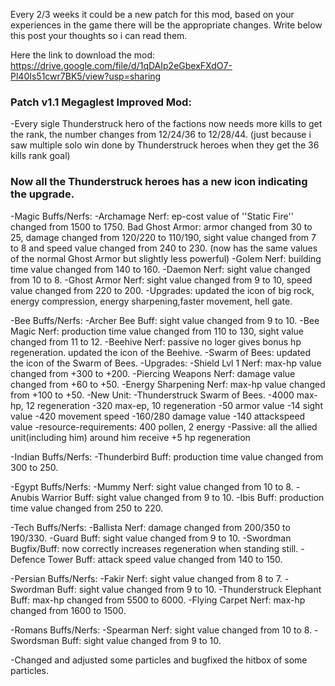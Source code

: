 Every 2/3 weeks it could be a new patch for this mod, based on your experiences in the game
there will be the appropriate changes. Write below this post your thoughts so i can read them.

Here the link to download the mod: https://drive.google.com/file/d/1qDAIp2eGbexFXdO7-Pl40Is51cwr7BK5/view?usp=sharing



### Patch v1.1 Megaglest Improved Mod:

-Every sigle Thunderstruck hero of the factions now needs more kills to get the rank,
 the number changes from 12/24/36 to 12/28/44.
(just because i saw multiple solo win done by Thunderstruck heroes when they get the 36 kills rank goal)
### Now all the Thunderstruck heroes has a new icon indicating the upgrade.

-Magic Buffs/Nerfs: 
	-Archamage Nerf: ep-cost value of ''Static Fire'' changed from 1500 to 1750.
			Bad Ghost Armor: armor changed from 30 to 25,
			damage changed from 120/220 to 110/190, sight value changed from 7 to 8 and
			speed value changed from 240 to 230.
			(now has the same values of the normal Ghost Armor but slightly less powerful)
	-Golem Nerf: building time value changed from 140 to 160.
	-Daemon Nerf: sight value changed from 10 to 8.
	-Ghost Armor Nerf: sight value changed from 9 to 10,
			   speed value changed from 220 to 200.
	-Upgrades: updated the icon of big rock, energy compression, energy sharpening,faster movement, hell gate.

-Bee Buffs/Nerfs:
	-Archer Bee Buff: sight value changed from 9 to 10.
	-Bee Magic Nerf: production time value changed from 110 to 130,
			 sight value changed from 11 to 12.
	-Beehive Nerf: passive no loger gives bonus hp regeneration.
		updated the icon of the Beehive.
	-Swarm of Bees: updated the icon of the Swarm of Bees.
	-Upgrades: 
		-Shield Lvl 1 Nerf: max-hp value changed from +300 to +200.
		-Piercing Weapons Nerf: damage value changed from +60 to +50.
		-Energy Sharpening Nerf: max-hp value changed from +100 to +50.
	-New Unit: 
		-Thunderstruck Swarm of Bees.
			-4000 max-hp, 12 regeneration
			-320 max-ep, 10 regeneration
			-50 armor value
			-14 sight value
			-420 movement speed
			-160/280 damage value
			-140 attackspeed value
			-resource-requirements: 400 pollen, 2 energy
			-Passive: all the allied unit(including him) around him receive +5 hp regeneration
		

-Indian Buffs/Nerfs:
	-Thunderbird Buff: production time value changed from 300 to 250.

-Egypt Buffs/Nerfs:
	-Mummy Nerf: sight value changed from 10 to 8.
	-Anubis Warrior Buff: sight value changed from 9 to 10.
	-Ibis Buff: production time value changed from 250 to 220.

-Tech Buffs/Nerfs:
	-Ballista Nerf: damage changed from 200/350 to 190/330.
	-Guard Buff: sight value changed from 9 to 10.
	-Swordman Bugfix/Buff: now correctly increases regeneration when standing still.
	-Defence Tower Buff: attack speed value changed from 140 to 150.

-Persian Buffs/Nerfs:
	-Fakir Nerf: sight value changed from 8 to 7.
	-Swordman Buff: sight value changed from 9 to 10.
	-Thunderstruck Elephant Buff: max-hp changed from 5500 to 6000.
	-Flying Carpet Nerf: max-hp changed from 1600 to 1500.

-Romans Buffs/Nerfs:
	-Spearman Nerf: sight value changed from 10 to 8.
	-Swordsman Buff: sight value changed from 9 to 10.

-Changed and adjusted some particles and bugfixed the hitbox of some particles.

<!--
**Robotkiller001/Robotkiller001** is a ✨ _special_ ✨ repository because its `README.md` (this file) appears on your GitHub profile.

Here are some ideas to get you started:

- 🔭 I’m currently working on ...
- 🌱 I’m currently learning ...
- 👯 I’m looking to collaborate on ...
- 🤔 I’m looking for help with ...
- 💬 Ask me about ...
- 📫 How to reach me: ...
- 😄 Pronouns: ...
- ⚡ Fun fact: ...
-->
